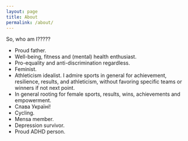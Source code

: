 ```yaml
---
layout: page
title: About
permalink: /about/
---
```


So, who am I?????

* Proud father.
* Well-being, fitness and (mental) health enthusiast.
* Pro-equality and anti-discrimination regardless.
* Feminist.
* Athleticism idealist. I admire sports in general for achievement, resilience, results, and athleticism, without favoring
  specific teams or winners if not next point.
* In general rooting for female sports, results, wins, achievements and empowerment.
* Слава Україні!
* Cycling.
* Mensa member.
* Depression survivor.
* Proud ADHD person.
